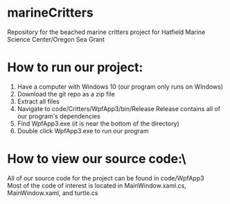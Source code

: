 # marineCritters
Repository for the beached marine critters project for Hatfield Marine Science Center/Oregon Sea Grant

# How to run our project:
1) Have a computer with Windows 10 (our program only runs on Windows)
2) Download the git repo as a zip file
3) Extract all files
3) Navigate to code/Critters/WpfApp3/bin/Release
  Release contains all of our program's dependencies
4) Find WpfApp3.exe (it is near the bottom of the directory)
5) Double click WpfApp3.exe to run our program

# How to view our source code:\
All of our source code for the project can be found in code/WpfApp3\
Most of the code of interest is located in MainWindow.xaml.cs, MainWindow.xaml, and turtle.cs
